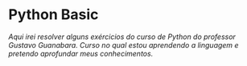 # Python Basic 
_Aqui irei resolver alguns exércicios do curso de Python do professor Gustavo Guanabara. Curso no qual estou aprendendo a linguagem e pretendo aprofundar meus conhecimentos._
